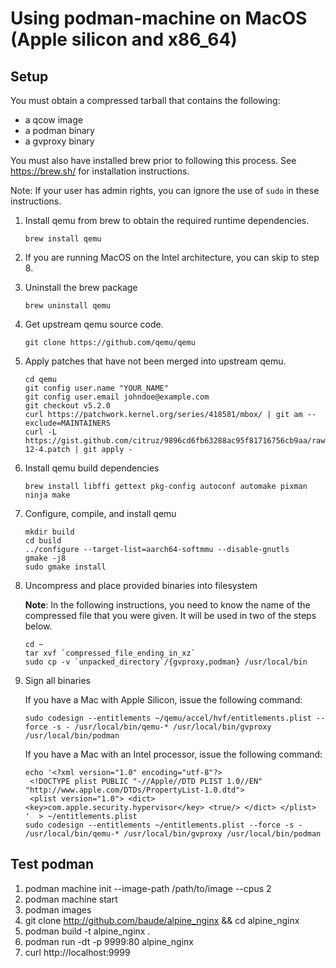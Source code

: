 # Using podman-machine on MacOS (Apple silicon and x86_64)

## Setup

You must obtain a compressed tarball that contains the following:
* a qcow image
* a podman binary
* a gvproxy binary

You must also have installed brew prior to following this process.  See https://brew.sh/ for
installation instructions.

Note: If your user has admin rights, you can ignore the use of `sudo` in these instructions.


1. Install qemu from brew to obtain the required runtime dependencies.

   ```
   brew install qemu
   ```

2. If you are running MacOS on the Intel architecture, you can skip to step 8.
3. Uninstall the brew package

   ```
   brew uninstall qemu
   ```

4. Get upstream qemu source code.

   ```
   git clone https://github.com/qemu/qemu
   ```

5. Apply patches that have not been merged into upstream qemu.

   ```
   cd qemu
   git config user.name "YOUR_NAME"
   git config user.email johndoe@example.com
   git checkout v5.2.0
   curl https://patchwork.kernel.org/series/418581/mbox/ | git am --exclude=MAINTAINERS
   curl -L https://gist.github.com/citruz/9896cd6fb63288ac95f81716756cb9aa/raw/2d613e9a003b28dfe688f33055706d3873025a40/xcode-12-4.patch | git apply -
   ```

6. Install qemu build dependencies

   ```
   brew install libffi gettext pkg-config autoconf automake pixman ninja make
   ```

7. Configure, compile, and install qemu
   ```
   mkdir build
   cd build
   ../configure --target-list=aarch64-softmmu --disable-gnutls
   gmake -j8
   sudo gmake install
   ```


8. Uncompress and place provided binaries into filesystem

   **Note**: In the following instructions, you need to know the name of the compressed file
that you were given.  It will be used in two of the steps below.

   ```
   cd ~
   tar xvf `compressed_file_ending_in_xz`
   sudo cp -v `unpacked_directory`/{gvproxy,podman} /usr/local/bin
   ```

9. Sign all binaries

   If you have a Mac with Apple Silicon, issue the following command:
   ```
   sudo codesign --entitlements ~/qemu/accel/hvf/entitlements.plist --force -s - /usr/local/bin/qemu-* /usr/local/bin/gvproxy /usr/local/bin/podman
   ```

   If you have a Mac with an Intel processor, issue the following command:

   ```
   echo '<?xml version="1.0" encoding="utf-8"?>
    <!DOCTYPE plist PUBLIC "-//Apple//DTD PLIST 1.0//EN" "http://www.apple.com/DTDs/PropertyList-1.0.dtd">
    <plist version="1.0"> <dict> <key>com.apple.security.hypervisor</key> <true/> </dict> </plist>
   '  > ~/entitlements.plist
   sudo codesign --entitlements ~/entitlements.plist --force -s - /usr/local/bin/qemu-* /usr/local/bin/gvproxy /usr/local/bin/podman
   ```


## Test podman

1. podman machine init --image-path /path/to/image --cpus 2
2. podman machine start
3. podman images
4. git clone http://github.com/baude/alpine_nginx && cd alpine_nginx
5. podman build -t alpine_nginx .
4. podman run -dt -p 9999:80 alpine_nginx
5. curl http://localhost:9999
